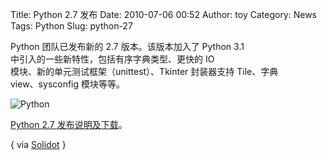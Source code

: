 Title: Python 2.7 发布
Date: 2010-07-06 00:52
Author: toy
Category: News
Tags: Python
Slug: python-27

Python 团队已发布新的 2.7 版本。该版本加入了 Python 3.1  
中引入的一些新特性，包括有序字典类型、更快的 IO  
模块、新的单元测试框架（unittest）、Tkinter 封装器支持 Tile、字典  
view、sysconfig 模块等等。

![Python](http://i.linuxtoy.org/i/2007/09/python-logo.png)

[Python 2.7
发布说明及下载](http://www.python.org/download/releases/2.7/)。

{ via
[Solidot](http://developers.solidot.org/developers/10/07/05/0726200.shtml)
}
